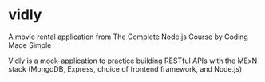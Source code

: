 # vidly
A movie rental application from The Complete Node.js Course by Coding Made Simple

Vidly is a mock-application to practice building RESTful APIs with the MExN stack (MongoDB, Express, choice of frontend framework, and Node.js)
